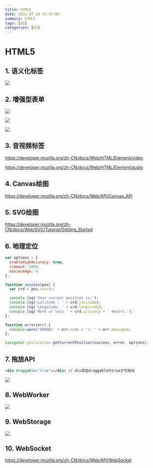 ```yaml
---
title: HTML5
date: 2022-07-19 15:47:05
summary: HTML5
tags: [H5]
categories: [H5]
---
```


# HTML5

## 1. 语义化标签

![](https://s2.loli.net/2022/10/21/PsZYNSTvpmywQLi.png)



## 2. 增强型表单

![](https://s2.loli.net/2022/10/21/UOwVYl2eSRqDcPX.png)

![](https://s2.loli.net/2022/10/21/hyEloatJQ4Sn5uO.png)

![](https://s2.loli.net/2022/10/21/mMJ8qaVuZRyEhIG.png)

## 3. 音视频标签

https://developer.mozilla.org/zh-CN/docs/Web/HTML/Element/video

https://developer.mozilla.org/zh-CN/docs/Web/HTML/Element/audio

## 4. Canvas绘图

https://developer.mozilla.org/zh-CN/docs/Web/API/Canvas_API

## 5. SVG绘图

https://developer.mozilla.org/zh-CN/docs/Web/SVG/Tutorial/Getting_Started

## 6. 地理定位

```javascript
var options = {
  enableHighAccuracy: true,
  timeout: 5000,
  maximumAge: 0
};

function success(pos) {
  var crd = pos.coords;

  console.log('Your current position is:');
  console.log('Latitude : ' + crd.latitude);
  console.log('Longitude: ' + crd.longitude);
  console.log('More or less ' + crd.accuracy + ' meters.');
};

function error(err) {
  console.warn('ERROR(' + err.code + '): ' + err.message);
};

navigator.geolocation.getCurrentPosition(success, error, options);

```



## 7. 拖放API

```html
<div draggable="true"></div> // div添加draggable为true才可拖动
```

![](https://s2.loli.net/2022/10/21/uwND1vGztZJPVgH.png)

## 8. WebWorker

![](https://s2.loli.net/2022/10/21/SIZtqa5U89FEmcH.png)

## 9. WebStorage

![](https://s2.loli.net/2022/10/21/sWjtfqz3OplG2m1.png)

## 10. WebSocket

https://developer.mozilla.org/zh-CN/docs/Web/API/WebSocket

